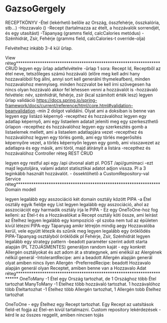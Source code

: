 # GazsoGergely


RECEPTKÖNYV
	-Étel (lekérhető belőle az Ország, összfehérje, összkalória, stb...)
	-Hozzavalo ()
	-Recept (tartalmazza az ételt, a hozzávalók sorrendjét, és egy utasítást)
	-Tápanyag (gramms field, calcCalories metódus)
	-Szénhidrát, Zsír, Fehérje (gramms field, calcCalories-t override-olja)

Felvételhez inkább 3-4 kül űrlap.


View réteg******************************************************************
CRUD
legyen egy űrlap adatfelvételre
	-űrlap 1 sora: Recept Id, Receptből az étel neve, tetszőleges számú hozzávaló (előre meg kell adni
		hany hozzavalóból fog állni, annyi sort kell generálni thymeleafben),
		minden hozzavalohoz mennyiseg.
		minden hozzvalot be kell írni szövegesen
		ha nincs olyan hozzávaló akkor fel lehessen venni a hozzávalót is
	-hozzávaló felvétele: név, szénhidrát, fehérje, zsír (kcal számított érték lesz)
legyen űrlap validáció
https://docs.spring.io/spring-framework/docs/current/reference/html/core.html#validation-beanvalidation
	-min 2 dolgot validálni. Olyat ami a doksiban is benne van
legyen egy listázó képernyő
	-recepthez és hozzávalóhoz
legyen egy adatlap képernyő, ami egy listaelem adatait jeleníti meg egy szerkeszthető űrlapon
	-recepthez és hozzávalóhoz
legyen egy szerkesztés gomb a listaelemek mellett, ami a listaelem adatlapjára vezet
	-recepthez és hozzávalóhoz
legyen egy törlés gomb, ami egy törlés megerősítés képernyőre vezet, a törlés képernyőn legyen egy gomb, ami visszavezet az adatlapra és egy másik, ami töröl, majd átirányít a listára
	-recepthez és hozzávalóhoz
Controller réteg
REST CRUD

legyen egy restful api egy /api útvonal alatt
pl. POST /api/gumimaci
	-ezt majd legutoljára, valami adatot statisztikai adatot adjon vissza. Pl a 3 leginkább használt hozzávalót.
	- össektöhető a CustomRepository-val
Service réteg******************************************************************
Domain modell

legyen legalább egy asszociáció két domain osztály között
	PIPA -a Étel osztály egyik fieldje egy List<Hozzavalo>
legyen legalább egy asszociáció, ahol az asszociációt egy harmadik osztály írja le
	PIPA - Ez egy OneToOne-hoz fog kelleni: az Étel-t és a Hozzávalókat a Recept osztály köti össze, ami leírást az Ételhez
legyen legalább egy kompozíció
	-pl szoba nem tud az épületen kívül létezni
	PIPA-egy Tápanyag amikr létrejön mindig aegy Hozzavalóba kerül, vele együtt létezik és szűnik meg
legyen legalább egy öröklődés
	PIPA-Tápanyag osztályból öröklődik pl Fehérje, Zsír, Szénhidrát
legyen legalább egy strategy pattern
	-beadott paraméter szerint adott starta alapján (PL TZOJÁSMENTES) generáljon random kaját
	- egy konkrét Allergén osztályokat és azt adom át a strategynek, ami enélkül az Alergének nélkül generál
		-IntolerantRecipe: ami a beadott Allergén alapján generál olyat amiben nincs ilyen Allergén
		-PreferredRecipe: beadott Hozzavalo alapján generál olyan Receptet, amiben benne van a Hozzavalo
Adat réteg************************************************************************
OneToMany
	-1 Étel egy Ország tartozhat, de 1 Országhoz több Étel tartozhat
ManyToMany
	-1 Ételhez több hozzávaló tartozhat. 1 hozzávalóhoz több Ételtartozhat
	-1 Ételhez több Allergén tartozhat, 1 Allergén tobb Ételhez tartozhat

OneToOne
	- egy Ételhez egy Recept tartozhat. Egy Recept az uatsítások field-et fogja az Étel-en kívül tartalmazni.
Custom repository lekérdezések
	-kérd le az összes reggelit, amiben nincsen tojás